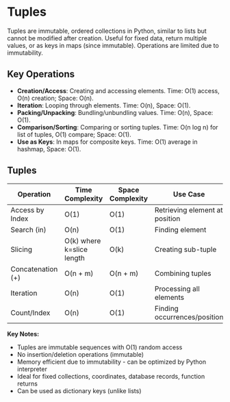 # Tuples

Tuples are immutable, ordered collections in Python, similar to lists but cannot be modified after creation. Useful for fixed data, return multiple values, or as keys in maps (since immutable). Operations are limited due to immutability.

## Key Operations
- **Creation/Access**: Creating and accessing elements. Time: O(1) access, O(n) creation; Space: O(n).
- **Iteration**: Looping through elements. Time: O(n), Space: O(1).
- **Packing/Unpacking**: Bundling/unbundling values. Time: O(n), Space: O(1).
- **Comparison/Sorting**: Comparing or sorting tuples. Time: O(n log n) for list of tuples, O(1) compare; Space: O(1).
- **Use as Keys**: In maps for composite keys. Time: O(1) average in hashmap, Space: O(1).

## Tuples

| Operation | Time Complexity | Space Complexity | Use Case |
|-----------|-----------------|------------------|----------|
| Access by Index | O(1) | O(1) | Retrieving element at position |
| Search (in) | O(n) | O(1) | Finding element |
| Slicing | O(k) where k=slice length | O(k) | Creating sub-tuple |
| Concatenation (+) | O(n + m) | O(n + m) | Combining tuples |
| Iteration | O(n) | O(1) | Processing all elements |
| Count/Index | O(n) | O(1) | Finding occurrences/position |

**Key Notes:**
- Tuples are immutable sequences with O(1) random access
- No insertion/deletion operations (immutable)
- Memory efficient due to immutability - can be optimized by Python interpreter
- Ideal for fixed collections, coordinates, database records, function returns
- Can be used as dictionary keys (unlike lists)

